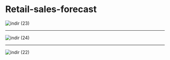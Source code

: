# Retail-sales-forecast
![indir (23)](https://user-images.githubusercontent.com/97463861/210154883-f3b8f7b6-6a66-42a9-bf32-dd54b6b89f78.png)

<hr>

![indir (24)](https://user-images.githubusercontent.com/97463861/210154884-6d6e6855-9d0a-4d15-8be2-e01141d3d575.png)

<hr>

![indir (22)](https://user-images.githubusercontent.com/97463861/210154885-0cffaf7c-f6ce-4a7e-af2c-6f8e86999af9.png)
